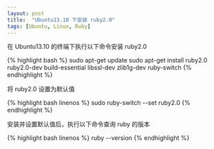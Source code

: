 ```yaml
---
layout: post
title:  "Ubuntu13.10 下安装 ruby2.0"
tags: [Ubuntu, Linux, Ruby]
---
```


在 Ubuntu13.10 的终端下执行以下命令安装 ruby2.0

{% highlight bash %}
sudo apt-get update
sudo apt-get install ruby2.0 ruby2.0-dev build-essential libssl-dev zlib1g-dev ruby-switch
{% endhighlight %}

将 ruby2.0 设置为默认值

{% highlight bash linenos %}
sudo ruby-switch --set ruby2.0
{% endhighlight %}

安装并设置默认值后，执行以下命令查询 ruby 的版本

{% highlight bash linenos %}
ruby --version
{% endhighlight %}